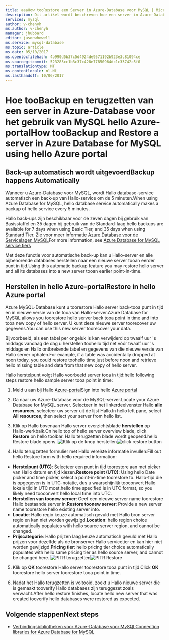 ```yaml
---
title: aaaHow tooRestore een Server in Azure-Database voor MySQL | Microsoft Docs
description: Dit artikel wordt beschreven hoe een server in Azure-Database voor het gebruik van MySQL toorestore hello Azure-portal.
services: mysql
author: v-chenyh
ms.author: v-chenyh
manager: jhubbard
editor: jasonwhowell
ms.service: mysql-database
ms.topic: article
ms.date: 05/10/2017
ms.openlocfilehash: 4b990d5b37c5d4924de9571192b923e3c81094ce
ms.sourcegitcommit: 523283cc1b3c37c428e77850964dc1c33742c5f0
ms.translationtype: MT
ms.contentlocale: nl-NL
ms.lasthandoff: 10/06/2017
---
```

# <a name="how-toobackup-and-restore-a-server-in-azure-database-for-mysql-using-hello-azure-portal"></a><span data-ttu-id="352fa-103">Hoe tooBackup en terugzetten van een server in Azure-Database voor het gebruik van MySQL hello Azure-portal</span><span class="sxs-lookup"><span data-stu-id="352fa-103">How tooBackup and Restore a server in Azure Database for MySQL using hello Azure portal</span></span>

## <a name="backup-happens-automatically"></a><span data-ttu-id="352fa-104">Back-up automatisch wordt uitgevoerd</span><span class="sxs-lookup"><span data-stu-id="352fa-104">Backup happens Automatically</span></span>
<span data-ttu-id="352fa-105">Wanneer u Azure-Database voor MySQL, wordt Hallo database-service automatisch een back-up van Hallo-service om de 5 minuten.</span><span class="sxs-lookup"><span data-stu-id="352fa-105">When using Azure Database for MySQL, hello database service automatically makes a backup of hello service every 5 minutes.</span></span> 

<span data-ttu-id="352fa-106">Hallo back-ups zijn beschikbaar voor de zeven dagen bij gebruik van Basisstaffel en 35 dagen bij gebruik van de Standard-laag.</span><span class="sxs-lookup"><span data-stu-id="352fa-106">hello backups are available for 7 days when using Basic Tier, and 35 days when using Standard Tier.</span></span> <span data-ttu-id="352fa-107">Zie voor meer informatie [Azure Database voor de Servicelagen MySQL](concepts-service-tiers.md)</span><span class="sxs-lookup"><span data-stu-id="352fa-107">For more information, see [Azure Database for MySQL service tiers](concepts-service-tiers.md)</span></span>

<span data-ttu-id="352fa-108">Met deze functie voor automatische back-up kan u Hallo-server en alle bijbehorende databases herstellen naar een nieuwe server tooan eerder punt in tijd.</span><span class="sxs-lookup"><span data-stu-id="352fa-108">Using this automatic backup feature you may restore hello server and all its databases into a new server tooan earlier point-in-time.</span></span>

## <a name="restore-in-hello-azure-portal"></a><span data-ttu-id="352fa-109">Herstellen in hello Azure-portal</span><span class="sxs-lookup"><span data-stu-id="352fa-109">Restore in hello Azure portal</span></span>
<span data-ttu-id="352fa-110">Azure MySQL-Database kunt u toorestore Hallo server back-tooa punt in tijd en in nieuwe versie van de tooa van Hallo-server.</span><span class="sxs-lookup"><span data-stu-id="352fa-110">Azure Database for MySQL allows you toorestore hello server back tooa point in time and into tooa new copy of hello server.</span></span> <span data-ttu-id="352fa-111">U kunt deze nieuwe server toorecover uw gegevens.</span><span class="sxs-lookup"><span data-stu-id="352fa-111">You can use this new server toorecover your data.</span></span> 

<span data-ttu-id="352fa-112">Bijvoorbeeld, als een tabel per ongeluk is kan verwijderd op twaalf uur 's middags vandaag de dag u herstellen toohello tijd net vóór twaalf uur 's middags en Hallo ontbrekende tabel en gegevens van die nieuwe versie van Hallo server ophalen.</span><span class="sxs-lookup"><span data-stu-id="352fa-112">For example, if a table was accidentally dropped at noon today, you could restore toohello time just before noon and retrieve hello missing table and data from that new copy of hello server.</span></span>

<span data-ttu-id="352fa-113">Hallo herstelpunt volgt Hallo voorbeeld server tooa in tijd:</span><span class="sxs-lookup"><span data-stu-id="352fa-113">hello following steps restore hello sample server tooa point in time:</span></span>

1. <span data-ttu-id="352fa-114">Meld u aan bij Hallo [Azure-portal](https://portal.azure.com/)</span><span class="sxs-lookup"><span data-stu-id="352fa-114">Sign into hello [Azure portal](https://portal.azure.com/)</span></span>

2. <span data-ttu-id="352fa-115">Ga naar uw Azure-Database voor de MySQL-server.</span><span class="sxs-lookup"><span data-stu-id="352fa-115">Locate your Azure Database for MySQL server.</span></span> <span data-ttu-id="352fa-116">Selecteer in het linkerdeelvenster Hallo **alle resources**, selecteer uw server uit de lijst Hallo.</span><span class="sxs-lookup"><span data-stu-id="352fa-116">In hello left pane, select **All resources**, then select your server from hello list.</span></span>

3.  <span data-ttu-id="352fa-117">Klik op Hallo bovenaan Hallo server overzichtsblade **herstellen** op Hallo-werkbalk.</span><span class="sxs-lookup"><span data-stu-id="352fa-117">On hello top of hello server overview blade, click **Restore** on hello toolbar.</span></span> <span data-ttu-id="352fa-118">Hallo terugzetten blade wordt geopend.</span><span class="sxs-lookup"><span data-stu-id="352fa-118">hello Restore blade opens.</span></span>
<span data-ttu-id="352fa-119">![Klik op de knop herstellen](./media/howto-restore-server-portal/click-restore-button.png)</span><span class="sxs-lookup"><span data-stu-id="352fa-119">![click restore button](./media/howto-restore-server-portal/click-restore-button.png)</span></span>

4. <span data-ttu-id="352fa-120">Hallo terugzetten formulier met Hallo vereiste informatie invullen:</span><span class="sxs-lookup"><span data-stu-id="352fa-120">Fill out hello Restore form with hello required information:</span></span>

- <span data-ttu-id="352fa-121">**Herstelpunt (UTC)**: Selecteer een punt in tijd toorestore aan met picker van Hallo datum en tijd kiezen.</span><span class="sxs-lookup"><span data-stu-id="352fa-121">**Restore point (UTC)**: Using hello Date picker and time picker, select a point-in-time toorestore to.</span></span> <span data-ttu-id="352fa-122">Hallo-tijd die is opgegeven is in UTC-notatie, dus u waarschijnlijk tooconvert Hallo lokale tijd in UTC moet.</span><span class="sxs-lookup"><span data-stu-id="352fa-122">hello time specified is in UTC format, so you likely need tooconvert hello local time into UTC.</span></span>
- <span data-ttu-id="352fa-123">**Herstellen van toonew server**: Geef een nieuwe server name toorestore Hallo bestaande server in.</span><span class="sxs-lookup"><span data-stu-id="352fa-123">**Restore toonew server**: Provide a new server name toorestore hello existing server into.</span></span>
- <span data-ttu-id="352fa-124">**Locatie**: Hallo regio keuze automatisch gevuld met Hallo bron server regio en kan niet worden gewijzigd.</span><span class="sxs-lookup"><span data-stu-id="352fa-124">**Location**: hello region choice automatically populates with hello source server region, and cannot be changed.</span></span>
- <span data-ttu-id="352fa-125">**Prijscategorie**: Hallo prijzen laag keuze automatisch gevuld met Hallo prijzen voor dezelfde als de bronserver Hallo servicetier en kan hier niet worden gewijzigd.</span><span class="sxs-lookup"><span data-stu-id="352fa-125">**Pricing tier**: hello pricing tier choice automatically populates with hello same pricing tier as hello source server, and cannot be changed here.</span></span> 
<span data-ttu-id="352fa-126">![PITR terugzetten](./media/howto-restore-server-portal/pitr-restore.png)</span><span class="sxs-lookup"><span data-stu-id="352fa-126">![PITR Restore](./media/howto-restore-server-portal/pitr-restore.png)</span></span>

5. <span data-ttu-id="352fa-127">Klik op **OK** toorestore Hallo server toorestore tooa punt in tijd.</span><span class="sxs-lookup"><span data-stu-id="352fa-127">Click **OK** toorestore hello server toorestore tooa point in time.</span></span> 

6. <span data-ttu-id="352fa-128">Nadat het Hallo terugzetten is voltooid, zoekt u Hallo nieuwe server die is gemaakt tooverify Hallo databases zijn teruggezet zoals verwacht.</span><span class="sxs-lookup"><span data-stu-id="352fa-128">After hello restore finishes, locate hello new server that was created tooverify hello databases were restored as expected.</span></span>

## <a name="next-steps"></a><span data-ttu-id="352fa-129">Volgende stappen</span><span class="sxs-lookup"><span data-stu-id="352fa-129">Next steps</span></span>
- [<span data-ttu-id="352fa-130">Verbindingsbibliotheken voor Azure-Database voor MySQL</span><span class="sxs-lookup"><span data-stu-id="352fa-130">Connection libraries for Azure Database for MySQL</span></span>](concepts-connection-libraries.md)